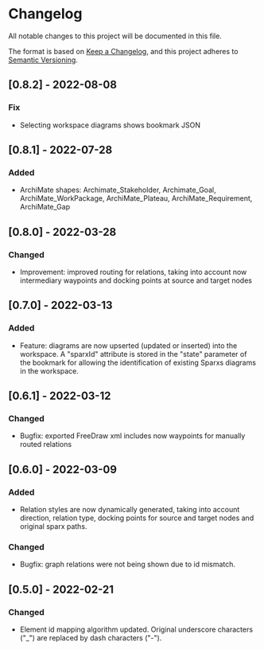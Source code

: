 # Changelog
All notable changes to this project will be documented in this file.

The format is based on [Keep a Changelog](https://keepachangelog.com/en/1.0.0/),
and this project adheres to [Semantic Versioning](https://semver.org/spec/v2.0.0.html).

## [0.8.2] - 2022-08-08
### Fix
- Selecting workspace diagrams shows bookmark JSON

## [0.8.1] - 2022-07-28
### Added
- ArchiMate shapes: Archimate_Stakeholder, Archimate_Goal, ArchiMate_WorkPackage, ArchiMate_Plateau, ArchiMate_Requirement, ArchiMate_Gap

## [0.8.0] - 2022-03-28
### Changed
- Improvement: improved routing for relations, taking into account now intermediary waypoints and
docking points at source and target nodes

## [0.7.0] - 2022-03-13
### Added
- Feature: diagrams are now upserted (updated or inserted) into the workspace. A "sparxId" attribute
  is stored in the "state" parameter of the bookmark for allowing the identification of existing Sparxs
  diagrams in the workspace.

## [0.6.1] - 2022-03-12

### Changed
- Bugfix: exported FreeDraw xml includes now waypoints for manually routed relations

## [0.6.0] - 2022-03-09
### Added
- Relation styles are now dynamically generated, taking into account direction, relation type, docking points for
  source and target nodes and original sparx paths.
### Changed
- Bugfix: graph relations were not being shown due to id mismatch.

## [0.5.0] - 2022-02-21

### Changed
- Element id mapping algorithm updated. Original underscore characters ("_") are replaced by dash characters ("-").
